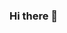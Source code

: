 ### Hi there 👋

<!--
**Brian-Branson/Brian-Branson** is a ✨ _special_ ✨ repository because its `README.md` (this file) appears on your GitHub profile.

Here are some ideas to get you started:

- 🔭 I’m currently working on Game development
- 🌱 I’m currently learning Web design
- 🤔 I’m looking for help with 3d model design
- 📫 How to reach me: Karanjabrian382@gmail.com
- 😄 Pronouns: ...he/him
👯 I’m looking to collaborate on any fun project
